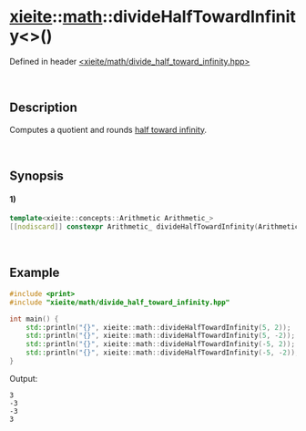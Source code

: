 # [xieite](../../xieite.md)\:\:[math](../../math.md)\:\:divideHalfTowardInfinity\<\>\(\)
Defined in header [<xieite/math/divide_half_toward_infinity.hpp>](../../../include/xieite/math/divide_half_toward_infinity.hpp)

&nbsp;

## Description
Computes a quotient and rounds [half toward infinity](https://en.wikipedia.org/wiki/Rounding#Rounding_half_away_from_zero).

&nbsp;

## Synopsis
#### 1)
```cpp
template<xieite::concepts::Arithmetic Arithmetic_>
[[nodiscard]] constexpr Arithmetic_ divideHalfTowardInfinity(Arithmetic_ dividend, Arithmetic_ divisor) noexcept;
```

&nbsp;

## Example
```cpp
#include <print>
#include "xieite/math/divide_half_toward_infinity.hpp"

int main() {
    std::println("{}", xieite::math::divideHalfTowardInfinity(5, 2));
    std::println("{}", xieite::math::divideHalfTowardInfinity(5, -2));
    std::println("{}", xieite::math::divideHalfTowardInfinity(-5, 2));
    std::println("{}", xieite::math::divideHalfTowardInfinity(-5, -2));
}
```
Output:
```
3
-3
-3
3
```
